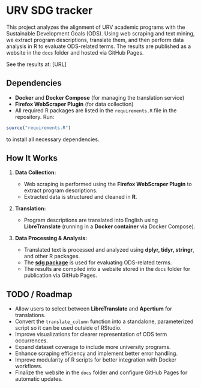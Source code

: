 # URV SDG tracker

This project analyzes the alignment of URV academic programs with the Sustainable Development Goals (ODS). Using web scraping and text mining, we extract program descriptions, translate them, and then perform data analysis in R to evaluate ODS-related terms. The results are published as a website in the `docs` folder and hosted via GitHub Pages. 

See the results at: [URL]

## Dependencies
- **Docker** and **Docker Compose** (for managing the translation service)
- **Firefox WebScraper Plugin** (for data collection)
- All required R packages are listed in the `requirements.R` file in the repository. Run:
```r
source("requirements.R")
```
to install all necessary dependencies.

## How It Works
1. **Data Collection:**
   - Web scraping is performed using the **Firefox WebScraper Plugin** to extract program descriptions.
   - Extracted data is structured and cleaned in **R**.

2. **Translation:**
   - Program descriptions are translated into English using **LibreTranslate** (running in a **Docker container** via Docker Compose).

3. **Data Processing & Analysis:**
   - Translated text is processed and analyzed using **dplyr, tidyr, stringr**, and other R packages.
   - The **[sdg package](https://cran.r-project.org/web/packages/sdg/index.html)** is used for evaluating ODS-related terms.
   - The results are compiled into a website stored in the `docs` folder for publication via GitHub Pages.

## TODO / Roadmap
- Allow users to select between **LibreTranslate** and **Apertium** for translations.
- Convert the `translate_column` function into a standalone, parameterized script so it can be used outside of RStudio.
- Improve visualizations for clearer representation of ODS term occurrences.
- Expand dataset coverage to include more university programs.
- Enhance scraping efficiency and implement better error handling.
- Improve modularity of R scripts for better integration with Docker workflows.
- Finalize the website in the `docs` folder and configure GitHub Pages for automatic updates.



